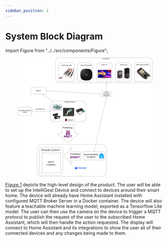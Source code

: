 ```yaml
---
sidebar_position: 2
---
```


# System Block Diagram

import Figure from "../../src/components/Figure";

<Figure caption={"Figure 1. High-level design of the IntelliGest System application."}>

![IntelliGest System Block Diagram](../../static/img/SystemBlockDiagram.png)

</Figure>

[Figure 1](../../static/img/IntelliGestSystemBlockDiagram.png) depicts the high-level design of the product. The user will be able to set up the IntelliGest Device and connect to devices around their smart home. The device will already have Home Assistant installed with configured MQTT Broker Server in a Docker container. The device will also feature a teachable machine learning model, exported as a Tensorflow Lite model. The user can then use the camera on the device to trigger a MQTT protocol to publish the request of the user to the subscribed Home Assistant, which will then handle the action requested. The display will connect to Home Assistant and its integrations to show the user all of their connected devices and any changes being made to them.
